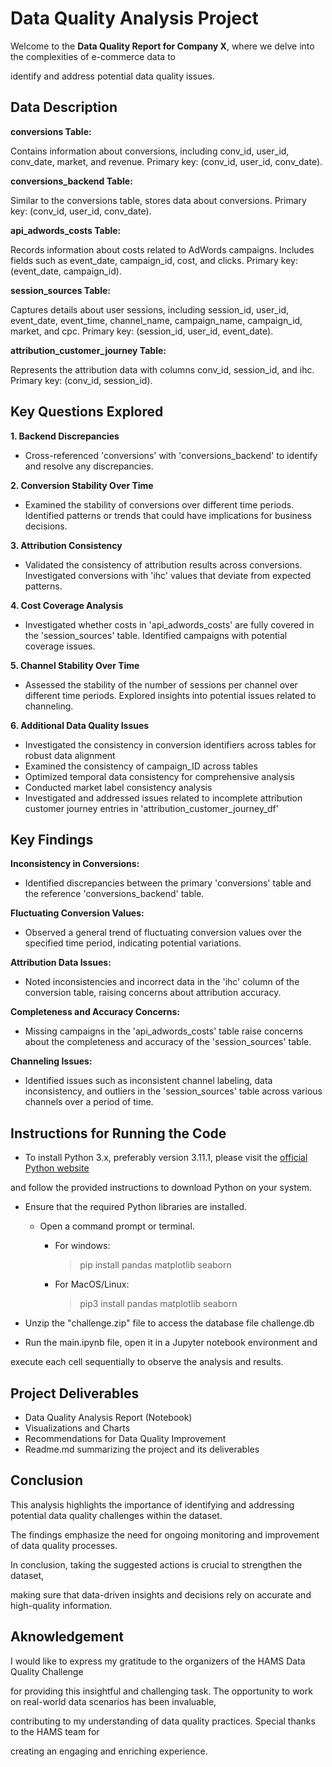 # Data Quality Analysis Project

Welcome to the **Data Quality Report for Company X**, where we delve into the complexities of e-commerce data to 

identify and address potential data quality issues.

## Data Description

**conversions Table:**

Contains information about conversions, including conv_id, user_id, conv_date, market, and revenue.
Primary key: (conv_id, user_id, conv_date).

**conversions_backend Table:**

Similar to the conversions table, stores data about conversions.
Primary key: (conv_id, user_id, conv_date).

**api_adwords_costs Table:**

Records information about costs related to AdWords campaigns.
Includes fields such as event_date, campaign_id, cost, and clicks.
Primary key: (event_date, campaign_id).

**session_sources Table:**

Captures details about user sessions, including session_id, user_id, event_date, event_time, channel_name, campaign_name, campaign_id, market, and cpc.
Primary key: (session_id, user_id, event_date).

**attribution_customer_journey Table:**

Represents the attribution data with columns conv_id, session_id, and ihc.
Primary key: (conv_id, session_id).


## Key Questions Explored

**1. Backend Discrepancies**

  - Cross-referenced 'conversions' with 'conversions_backend' to identify and resolve any discrepancies.
     
**2. Conversion Stability Over Time**

  - Examined the stability of conversions over different time periods. Identified patterns or trends that could have implications for business decisions.

**3. Attribution Consistency**

  - Validated the consistency of attribution results across conversions. Investigated conversions with 'ihc' values that deviate from expected patterns.

**4. Cost Coverage Analysis**

  - Investigated whether costs in 'api_adwords_costs' are fully covered in the 'session_sources' table. Identified campaigns with     potential coverage issues.

**5. Channel Stability Over Time**

  - Assessed the stability of the number of sessions per channel over different time periods. Explored insights into potential issues 
    related to channeling.

**6. Additional Data Quality Issues**

  - Investigated the consistency in conversion identifiers across tables for robust data alignment
  - Examined the consistency of campaign_ID across tables
  - Optimized temporal data consistency for comprehensive analysis
  - Conducted market label consistency analysis 
  - Investigated and addressed issues related to incomplete attribution customer journey entries in 'attribution_customer_journey_df'


## Key Findings

**Inconsistency in Conversions:**

- Identified discrepancies between the primary 'conversions' table and the reference 'conversions_backend' table.

**Fluctuating Conversion Values:**

- Observed a general trend of fluctuating conversion values over the specified time period, indicating potential variations.

**Attribution Data Issues:**

- Noted inconsistencies and incorrect data in the 'ihc' column of the conversion table, raising concerns about attribution accuracy.

**Completeness and Accuracy Concerns:**

- Missing campaigns in the 'api_adwords_costs' table raise concerns about the completeness and accuracy of the 'session_sources' table.

**Channeling Issues:**

- Identified issues such as inconsistent channel labeling, data inconsistency, and outliers in the 'session_sources' table across various channels over a period of time.


## Instructions for Running the Code
 
 - To install Python 3.x, preferably version 3.11.1, please visit the [official Python website](https://www.python.org/) 
 
 and follow the provided instructions to download Python on your system.

 - Ensure that the required Python libraries are installed.
 
      - Open a command prompt or terminal.

          - For windows:

             > pip install pandas matplotlib seaborn

          - For MacOS/Linux:
       
             > pip3 install pandas matplotlib seaborn
             
 - Unzip the "challenge.zip" file to access the database file challenge.db

 - Run the main.ipynb file, open it in a Jupyter notebook environment and 
 
 execute each cell sequentially to observe the analysis and results.

## Project Deliverables

 - Data Quality Analysis Report (Notebook)
 - Visualizations and Charts
 - Recommendations for Data Quality Improvement
 - Readme.md summarizing the project and its deliverables

## Conclusion 


This analysis highlights the importance of identifying and addressing potential data quality challenges within the dataset.

The findings emphasize the need for ongoing monitoring and improvement of data quality processes. 

In conclusion, taking the suggested actions is crucial to strengthen the dataset, 

making sure that data-driven insights and decisions rely on accurate and high-quality information. 

## Aknowledgement 

I would like to express my gratitude to the organizers of the HAMS Data Quality Challenge 

for providing this insightful and challenging task. The opportunity to work on real-world data scenarios has been invaluable,

contributing to my understanding of data quality practices. Special thanks to the HAMS team for 

creating an engaging and enriching experience.












